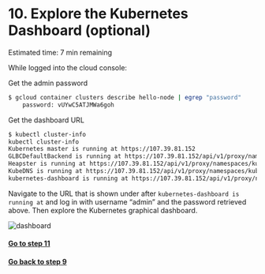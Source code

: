 # 10. Explore the Kubernetes Dashboard (optional)

Estimated time: 7 min remaining

While logged into the cloud console:

Get the admin password
```sh
$ gcloud container clusters describe hello-node | egrep "password"
    password: vUYwC5ATJMWa6goh
```

Get the dashboard URL
```sh
$ kubectl cluster-info
kubectl cluster-info
Kubernetes master is running at https://107.39.81.152
GLBCDefaultBackend is running at https://107.39.81.152/api/v1/proxy/namespaces/kube-system/services/default-http-backend
Heapster is running at https://107.39.81.152/api/v1/proxy/namespaces/kube-system/services/heapster
KubeDNS is running at https://107.39.81.152/api/v1/proxy/namespaces/kube-system/services/kube-dns
kubernetes-dashboard is running at https://107.39.81.152/api/v1/proxy/namespaces/kube-system/services/kubernetes-dashboard
```
Navigate to the URL that is shown under after `kubernetes-dashboard is running at` and log in with 
username “admin” and the password retrieved above. Then explore the Kubernetes graphical dashboard.

![dashboard](https://cloud.githubusercontent.com/assets/3506071/14579197/55ea61c8-036e-11e6-92ac-f00dc3463536.png)

#### [Go to step 11](step11.md)
#### [Go back to step 9](step9.md)
